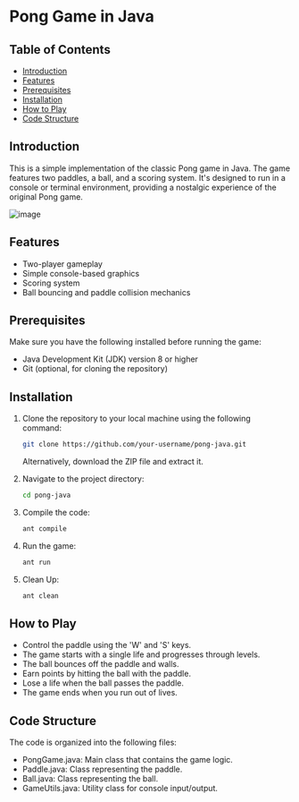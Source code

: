 # Pong Game in Java

## Table of Contents
- [Introduction](#introduction)
- [Features](#features)
- [Prerequisites](#prerequisites)
- [Installation](#installation)
- [How to Play](#how-to-play)
- [Code Structure](#code-structure)

## Introduction
This is a simple implementation of the classic Pong game in Java. The game features two paddles, a ball, and a scoring system. It's designed to run in a console or terminal environment, providing a nostalgic experience of the original Pong game.

![image](https://github.com/RotemZilberman/Pong-Game/assets/112009232/35afaa43-aa4a-46f5-9450-62d6acb80422)


## Features
- Two-player gameplay
- Simple console-based graphics
- Scoring system
- Ball bouncing and paddle collision mechanics

## Prerequisites
Make sure you have the following installed before running the game:
- Java Development Kit (JDK) version 8 or higher
- Git (optional, for cloning the repository)

## Installation
1. Clone the repository to your local machine using the following command:
   ```bash
   git clone https://github.com/your-username/pong-java.git
   ```
   Alternatively, download the ZIP file and extract it.
   
3. Navigate to the project directory:
   ```bash
   cd pong-java
4. Compile the code:
   ```bash
   ant compile
5. Run the game:
   ```bash
   ant run
6. Clean Up:
   ```bash
   ant clean
   
## How to Play
- Control the paddle using the 'W' and 'S' keys.
- The game starts with a single life and progresses through levels.
- The ball bounces off the paddle and walls.
- Earn points by hitting the ball with the paddle.
- Lose a life when the ball passes the paddle.
- The game ends when you run out of lives.

## Code Structure
The code is organized into the following files:

- PongGame.java: Main class that contains the game logic.
- Paddle.java: Class representing the paddle.
- Ball.java: Class representing the ball.
- GameUtils.java: Utility class for console input/output.
